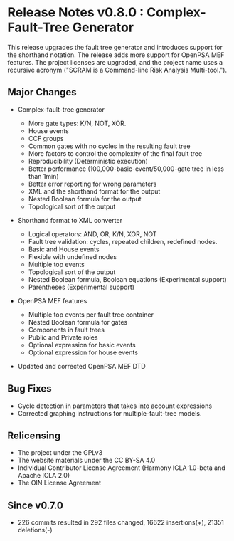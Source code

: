 # Release Notes v0.8.0 : Complex-Fault-Tree Generator

This release upgrades the fault tree generator
and introduces support for the shorthand notation.
The release adds more support for OpenPSA MEF features.
The project licenses are upgraded,
and the project name uses a recursive acronym
("SCRAM is a Command-line Risk Analysis Multi-tool.").


## Major Changes

- Complex-fault-tree generator

    * More gate types: K/N, NOT, XOR.
    * House events
    * CCF groups
    * Common gates with no cycles in the resulting fault tree
    * More factors to control the complexity of the final fault tree
    * Reproducibility (Deterministic execution)
    * Better performance (100,000-basic-event/50,000-gate tree in less than 1min)
    * Better error reporting for wrong parameters
    * XML and the shorthand format for the output
    * Nested Boolean formula for the output
    * Topological sort of the output

- Shorthand format to XML converter

    * Logical operators: AND, OR, K/N, XOR, NOT
    * Fault tree validation: cycles, repeated children, redefined nodes.
    * Basic and House events
    * Flexible with undefined nodes
    * Multiple top events
    * Topological sort of the output
    * Nested Boolean formula, Boolean equations (Experimental support)
    * Parentheses (Experimental support)

- OpenPSA MEF features

    * Multiple top events per fault tree container
    * Nested Boolean formula for gates
    * Components in fault trees
    * Public and Private roles
    * Optional expression for basic events
    * Optional expression for house events

- Updated and corrected OpenPSA MEF DTD


## Bug Fixes

- Cycle detection in parameters that takes into account expressions
- Corrected graphing instructions for multiple-fault-tree models.


## Relicensing

- The project under the GPLv3
- The website materials under the CC BY-SA 4.0
- Individual Contributor License Agreement (Harmony ICLA 1.0-beta and Apache ICLA 2.0)
- The OIN License Agreement


## Since v0.7.0

- 226  commits resulted in 292 files changed, 16622 insertions(+), 21351 deletions(-)
